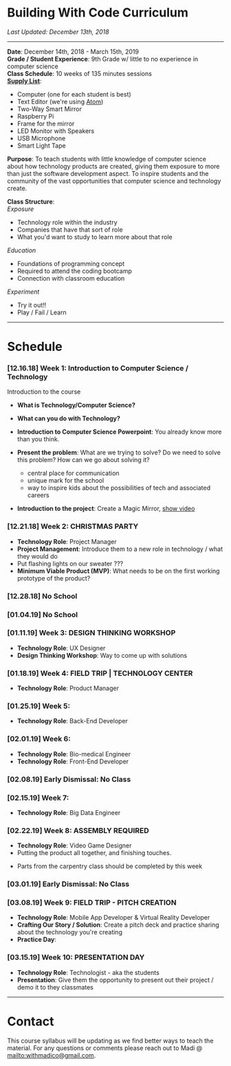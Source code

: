 # Building With Code Curriculum

_Last Updated: December 13th, 2018_

--------

**Date**: December 14th, 2018 - March 15th, 2019  
**Grade / Student Experience**: 9th Grade w/ little to no experience in computer science  
**Class Schedule**: 10 weeks of 135 minutes sessions  
**[Supply List](https://github.com/WithMadiCo/IntroToTechnology/blob/master/curriculum/supplyList.md)**:
- Computer (one for each student is best)
- Text Editor (we're using [Atom](atom.io))
- Two-Way Smart Mirror
- Raspberry Pi
- Frame for the mirror
- LED Monitor with Speakers
- USB Microphone
- Smart Light Tape

**Purpose**: To teach students with little knowledge of computer science about how technology products are created, giving them exposure to more than just the software development aspect. To inspire students and the community of the vast opportunities that computer science and technology create.  

**Class Structure**:  
_Exposure_  
- Technology role within the industry
- Companies that have that sort of role
- What you'd want to study to learn more about that role

_Education_
- Foundations of programming concept
- Required to attend the coding bootcamp
- Connection with classroom education  

_Experiment_
- Try it out!!
- Play / Fail / Learn

------------------

# Schedule

### [12.16.18] Week 1: Introduction to Computer Science / Technology
Introduction to the course
- **What is Technology/Computer Science?**
- **What can you do with Technology?**
- **Introduction to Computer Science Powerpoint**: You already know more than you think.

- **Present the problem**: What are we trying to solve? Do we need to solve this problem? How can we go about solving it?
  - central place for communication
  - unique mark for the school
  - way to inspire kids about the possibilities of tech and associated careers

- **Introduction to the project**: Create a Magic Mirror, [show video](https://www.theverge.com/circuitbreaker/2017/8/17/16158104/smart-mirror-diy-raspberry-pi-commute-weather-time-gadget)

### [12.21.18] Week 2: CHRISTMAS PARTY
- **Technology Role**: Project Manager
- **Project Management**: Introduce them to a new role in technology / what they would do
- Put flashing lights on our sweater ???
- **Minimum Viable Product (MVP)**: What needs to be on the first working prototype of the product?

### [12.28.18] No School

### [01.04.19] No School

### [01.11.19] Week 3: DESIGN THINKING WORKSHOP
- **Technology Role**: UX Designer
- **Design Thinking Workshop**: Way to come up with solutions

### [01.18.19] Week 4: FIELD TRIP | TECHNOLOGY CENTER
- **Technology Role**: Product Manager

### [01.25.19] Week 5:
- **Technology Role**: Back-End Developer

### [02.01.19] Week 6:
- **Technology Role**: Bio-medical Engineer
- **Technology Role**: Front-End Developer

### [02.08.19] Early Dismissal: No Class

### [02.15.19] Week 7:
- **Technology Role**: Big Data Engineer

### [02.22.19] Week 8: ASSEMBLY REQUIRED
- **Technology Role**: Video Game Designer
- Putting the product all together, and finishing touches.
* Parts from the carpentry class should be completed by this week

### [03.01.19] Early Dismissal: No Class

### [03.08.19] Week 9: FIELD TRIP - PITCH CREATION
- **Technology Role**: Mobile App Developer & Virtual Reality Developer
- **Crafting Our Story / Solution**: Create a pitch deck and practice sharing about the technology you're creating
- **Practice Day**:


### [03.15.19] Week 10: PRESENTATION DAY
- **Technology Role**: Technologist - aka the students
- **Presentation**: Give them the opportunity to present out their project / demo it to they classmates

-------------------

# Contact
This course syllabus will be updating as we find better ways to teach the material. For any questions or comments please reach out to Madi @ [mailto:withmadico@gmail.com](withmadico@gmail.com).
